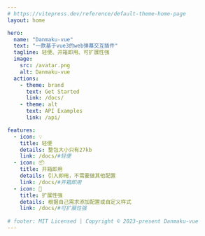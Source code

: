 ```yaml
---
# https://vitepress.dev/reference/default-theme-home-page
layout: home

hero:
  name: "Danmaku-vue"
  text: "一款基于vue3的web弹幕交互插件"
  tagline: 轻便、开箱即用、可扩展性强
  image: 
    src: /avatar.png
    alt: Danmaku-vue
  actions:
    - theme: brand
      text: Get Started
      link: /docs/
    - theme: alt
      text: API Examples
      link: /api/

features:
  - icon: 💡
    title: 轻便
    details: 整包大小只有27kb
    link: /docs/#轻便
  - icon: 📦
    title: 开箱即用
    details: 引入即用，不需要做其他配置
    link: /docs/#开箱即用
  - icon: 🎨
    title: 扩展性强
    details: 根据自己需求添加配置或自定义样式
    link: /docs/#可扩展性强
  
# footer: MIT Licensed | Copyright © 2023-present Danmaku-vue
---
```


<!-- 自定义组件 -->
<!-- <script setup>
import Home from './components/Home.vue'
</script> -->

<!-- <Home /> -->

